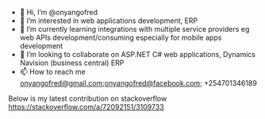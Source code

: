 - 👋 Hi, I’m @onyangofred
- 👀 I’m interested in web applications development, ERP
- 🌱 I’m currently learning integrations with multiple service providers eg web APIs development/consuming especially for mobile apps development
- 💞️ I’m looking to collaborate on ASP.NET C# web applications, Dynamics Navision (business central) ERP
- 📫 How to reach me onyangofred@gmail.com;onyangofred@facebook.com; +254701346189


Below is my latest contribution on stackoverflow
https://stackoverflow.com/a/72092151/3109733
